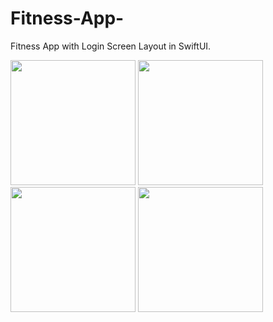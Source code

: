 # Fitness-App-
Fitness App with Login Screen Layout in SwiftUI.



<img src="https://user-images.githubusercontent.com/44741544/158049258-81c76696-04c2-49cb-b4a6-0e4b53c0f851.png" width="200">

<img src="https://user-images.githubusercontent.com/44741544/158049330-9da19ea6-977d-4593-a628-957195edaf6f.png" width="200">
<img src="https://user-images.githubusercontent.com/44741544/158049367-5caf0b5b-1fd2-4123-a0fa-a6932f02c94c.png" width="200">

<img src="https://user-images.githubusercontent.com/44741544/158049424-14ad2688-b17f-4174-975b-378fcbd8a337.png" width="200">



